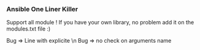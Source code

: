 ### Ansible One Liner Killer ###
Support all module !
If you have your own library, no problem add it on the modules.txt file :)

Bug => Line with explicite \n
Bug => no check on arguments name
